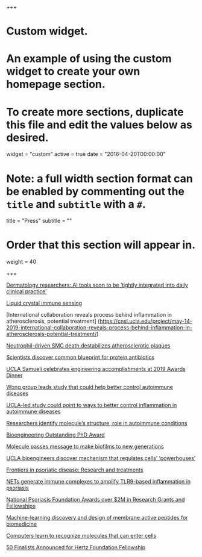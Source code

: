 +++
# Custom widget.
# An example of using the custom widget to create your own homepage section.
# To create more sections, duplicate this file and edit the values below as desired.
widget = "custom"
active = true
date = "2016-04-20T00:00:00"

# Note: a full width section format can be enabled by commenting out the `title` and `subtitle` with a `#`.
title = "Press"
subtitle = ""

# Order that this section will appear in.
weight = 40

+++

[Dermatology researchers: AI tools soon to be ‘tightly integrated into daily clinical practice’](https://www.aiin.healthcare/topics/research/dermatology-ai-tools-integrated-clinical-practice)

[Liquid crystal immune sensing](https://science.sciencemag.org/content/364/6442/747.5)

[International collaboration reveals process behind inflammation in atherosclerosis, potential treatment] (https://cnsi.ucla.edu/project/may-14-2019-international-collaboration-reveals-process-behind-inflammation-in-atherosclerosis-potential-treatment/)

[Neutrophil-driven SMC death destabilizes atherosclerotic plaques](https://www.nature.com/articles/s41569-019-0214-1)

[Scientists discover common blueprint for protein antibiotics](https://phys.org/news/2019-03-scientists-common-blueprint-protein-antibiotics.html)

[UCLA Samueli celebrates engineering accomplishments at 2019 Awards Dinner](https://samueli.ucla.edu/ucla-samueli-celebrates-engineering-accomplishments-at-2019-awards-dinner/)

[Wong group leads study that could help better control autoimmune diseases](https://www.chemistry.ucla.edu/news/wong-group-leads-study-could-help-better-control-autoimmune-diseases?fbclid=IwAR1KLuoJLwJq4d2GLtFC6BxZ0BT9c-GuE-Zl9MGd1HuHfNEWEbXT9HDVcLA)

[UCLA-led study could point to ways to better control inflammation in autoimmune diseases](http://newsroom.ucla.edu/releases/LL37-discovery-control-inflammation-in-autoimmune-diseases)

[Researchers identify molecule’s structure, role in autoimmune conditions](https://dailybruin.com/2019/04/07/researchers-identify-molecules-structure-role-in-autoimmune-conditions/)

[Bioengineering Outstanding PhD Award](https://www.bioeng.ucla.edu/6638-2/)

[Molecule passes message to make biofilms to new generations](https://cen.acs.org/biologicalChemistry/infectiousDisease/Microbes-possess-chemical-memory/96/i14)

[UCLA bioengineers discover mechanism that regulates cells’ ‘powerhouses’](http://newsroom.ucla.edu/releases/ucla-bioengineers-discover-mechanism-that-regulates-cells-powerhouses)

[Frontiers in psoriatic disease: Research and treatments](https://www.psoriasis.org/https%3A//npf.donordrive.com/event/mtsd-la)

[NETs generate immune complexes to amplify TLR9-based inflammation in psoriasis](https://www.psoriasis.org/research/nets-generate-immune-complexes-amplify-tlr9-based-inflammation-psoriasis)

[National Psoriasis Foundation Awards over $2M in Research Grants and Fellowships](https://www.psoriasis.org/media/press-releases/2018-research-grant-and-fellowship-application-process-now-open-portland-ore)

[Machine-learning discovery and design of membrane active peptides for biomedicine](https://engineeringatil.scienceblog.com/2016/11/15/machine-learning-discovery-and-design-of-membrane-active-peptides-for-biomedicine/)

[Computers learn to recognize molecules that can enter cells](https://phys.org/news/2016-11-molecules-cells.html)

[50 Finalists Announced for Hertz Foundation Fellowship](https://hertzfoundation.org/lib/literature/2015-Hertz-Finalists-web.pdf)